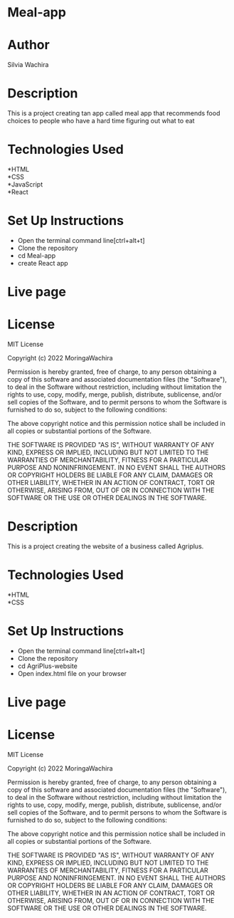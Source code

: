# Meal-app
# Author
Silvia Wachira
# Description
This is a project creating tan app called meal app that recommends food choices to people
who have a hard time figuring out what to eat
# Technologies Used
*HTML<br>
*CSS<br>
*JavaScript<br>
*React

# Set Up Instructions
* Open the terminal command line[ctrl+alt+t]<br>
* Clone the repository<br>
* cd Meal-app<br>
* create React app
# Live page
# License
MIT License

Copyright (c) 2022 MoringaWachira

Permission is hereby granted, free of charge, to any person obtaining a copy
of this software and associated documentation files (the "Software"), to deal
in the Software without restriction, including without limitation the rights
to use, copy, modify, merge, publish, distribute, sublicense, and/or sell
copies of the Software, and to permit persons to whom the Software is
furnished to do so, subject to the following conditions:

The above copyright notice and this permission notice shall be included in all
copies or substantial portions of the Software.

THE SOFTWARE IS PROVIDED "AS IS", WITHOUT WARRANTY OF ANY KIND, EXPRESS OR
IMPLIED, INCLUDING BUT NOT LIMITED TO THE WARRANTIES OF MERCHANTABILITY,
FITNESS FOR A PARTICULAR PURPOSE AND NONINFRINGEMENT. IN NO EVENT SHALL THE
AUTHORS OR COPYRIGHT HOLDERS BE LIABLE FOR ANY CLAIM, DAMAGES OR OTHER
LIABILITY, WHETHER IN AN ACTION OF CONTRACT, TORT OR OTHERWISE, ARISING FROM,
OUT OF OR IN CONNECTION WITH THE SOFTWARE OR THE USE OR OTHER DEALINGS IN THE
SOFTWARE.

# Description
This is a project creating the website of a business called Agriplus.
# Technologies Used
*HTML<br>
*CSS
# Set Up Instructions
* Open the terminal command line[ctrl+alt+t]<br>
* Clone the repository<br>
* cd AgriPlus-website<br>
* Open index.html file on your browser
# Live page
# License
MIT License

Copyright (c) 2022 MoringaWachira

Permission is hereby granted, free of charge, to any person obtaining a copy
of this software and associated documentation files (the "Software"), to deal
in the Software without restriction, including without limitation the rights
to use, copy, modify, merge, publish, distribute, sublicense, and/or sell
copies of the Software, and to permit persons to whom the Software is
furnished to do so, subject to the following conditions:

The above copyright notice and this permission notice shall be included in all
copies or substantial portions of the Software.

THE SOFTWARE IS PROVIDED "AS IS", WITHOUT WARRANTY OF ANY KIND, EXPRESS OR
IMPLIED, INCLUDING BUT NOT LIMITED TO THE WARRANTIES OF MERCHANTABILITY,
FITNESS FOR A PARTICULAR PURPOSE AND NONINFRINGEMENT. IN NO EVENT SHALL THE
AUTHORS OR COPYRIGHT HOLDERS BE LIABLE FOR ANY CLAIM, DAMAGES OR OTHER
LIABILITY, WHETHER IN AN ACTION OF CONTRACT, TORT OR OTHERWISE, ARISING FROM,
OUT OF OR IN CONNECTION WITH THE SOFTWARE OR THE USE OR OTHER DEALINGS IN THE
SOFTWARE.

